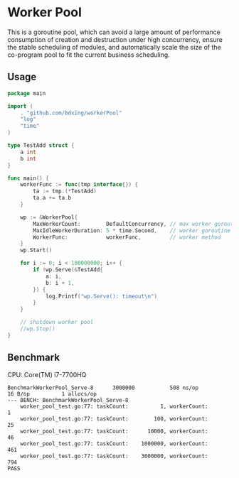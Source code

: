 # Worker Pool

This is a goroutine pool, which can avoid a large amount of performance consumption of creation and destruction under high concurrency, ensure the stable scheduling of modules, and automatically scale the size of the co-program pool to fit the current business scheduling.

## Usage 

```go
package main

import (
	. "github.com/bdxing/workerPool"
	"log"
	"time"
)

type TestAdd struct {
	a int
	b int
}

func main() {
	workerFunc := func(tmp interface{}) {
		ta := tmp.(*TestAdd)
		ta.a += ta.b
	}

	wp := &WorkerPool{
		MaxWorkerCount:        DefaultConcurrency, // max worker goroutine number, Hot add
		MaxIdleWorkerDuration: 5 * time.Second,    // worker goroutine max Idle Worker Duration
		WorkerFunc:            workerFunc,         // worker method
	}
	wp.Start()

	for i := 0; i < 100000000; i++ {
		if !wp.Serve(&TestAdd{
			a: i,
			b: i + 1,
		}) {
			log.Printf("wp.Serve(): timeout\n")
		}
	}

	// shutdown worker pool
	//wp.Stop()
}
```

## Benchmark

CPU: Core(TM) i7-7700HQ

```text
BenchmarkWorkerPool_Serve-8   	 3000000	       508 ns/op	      16 B/op	       1 allocs/op
--- BENCH: BenchmarkWorkerPool_Serve-8
    worker_pool_test.go:77: taskCount:          1, workerCount:          1
    worker_pool_test.go:77: taskCount:        100, workerCount:         25
    worker_pool_test.go:77: taskCount:      10000, workerCount:         46
    worker_pool_test.go:77: taskCount:    1000000, workerCount:        461
    worker_pool_test.go:77: taskCount:    3000000, workerCount:        794
PASS
```